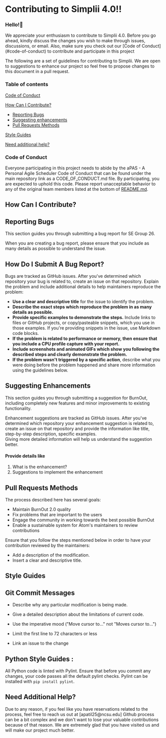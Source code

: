 # Contributing to Simplii 4.0!!
<h3>Hello!👋</h3>


<p>We appreciate your enthusiasm to contribute to Simplii 4.0. Before you go ahead, kindly discuss the changes you wish to make through issues, discussions, or email. Also, make sure you check out our [Code of Conduct](#code-of-conduct) to contribute and participate in this project</p>
The following are a set of guidelines for contributing to Simplii. We are open to suggestions to enhance our project so feel free to propose changes to this document in a pull request.


### Table of contents
[Code of Conduct](#code-of-conduct)

[How Can I Contribute?](#how-can-i-contribute)
 * [Reporting Bugs](#reporting-bugs)
 * [Suggesting enhancements](#suggesting-enhancements)
 * [Pull Requests Methods](#pull-requests-methods)

[Style Guides](#style-guides)

[Need additional help?](#need-additional-help)



### Code of Conduct
Everyone participating in this project needs to abide by the aPAS - A Personal Agile Scheduler Code of Conduct that can be found under the main repository link as a CODE_OF_CONDUCT.md file. By participating, you are expected to uphold this code. Please report unacceptable behavior to any of the original team members listed at the bottom of [README.md](README.md).

## How Can I Contribute?


  ## Reporting Bugs

  This section guides you through submitting a bug report for SE Group 26. 

  When you are creating a bug report, please ensure that you include as many details as possible to understand the issue.

  ## How Do I Submit A Bug Report?
   <p>Bugs are tracked as GitHub issues. After you've determined which repository your bug is related to, create an issue on that repository.
    Explain the problem and include additional details to help maintainers reproduce the problem:</p>
   <ul>
    <li><b>Use a clear and descriptive title</b> for the issue to identify the problem.</li>
    <li><b>Describe the exact steps which reproduce the problem in as many details as possible.</li></b>
    <li><b>Provide specific examples to demonstrate the steps.</b> Include links to files or GitHub projects, or copy/pasteable snippets, which you use in those     examples. If you're providing snippets in the issue, use Markdown code blocks.</li>
    <li><b>If the problem is related to performance or memory, then ensure that you include a CPU profile capture with your report.</b></li>
    <li><b>Include screenshots and animated GIFs which show you following the described steps and clearly demonstrate the problem.</li></b>
    <li><b>If the problem wasn't triggered by a specific action</b>, describe what you were doing before the problem happened and share more information using the guidelines below.</li>
    </ul>
  
  ## Suggesting Enhancements
  This section guides you through submitting a suggestion for BurnOut, including completely new features and minor improvements to existing functionality. 

  Enhancement suggestions are tracked as GitHub issues. 
  After you've determined which repository your enhancement suggestion is related to, create an issue on that repository and provide the information like title, step-by-step description, specific examples.\
  Giving more detailed information will help us understand the suggestion better. 
  
  #### Provide details like 
  1) What is the enhancement? 
  2) Suggestions to implement the enhancement

  ## Pull Requests Methods
  The process described here has several goals: 

  - Maintain BurnOut 2.0 quality 
  - Fix problems that are important to the users 
  - Engage the community in working towards the best possible BurnOut 
  - Enable a sustainable system for Atom's maintainers to review contributions

  Ensure that you follow the steps mentioned below in order to have your contribution reviewed by the maintainers:
  - Add a description of the modification.
  - Insert a clear and descriptive title.

### <h2>Style Guides</h2>
  ## Git Commit Messages

  - Describe why any particular modification is being made.

  - Give a detailed description about the limitations of current code.

  - Use the imperative mood ("Move cursor to..." not "Moves cursor to...")

  - Limit the first line to 72 characters or less

  - Link an issue to the change

  ## Python Style Guides :

  All Python code is linted with Pylint. Ensure that before you commit any changes, your code passes all the default pylint checks. Pylint can be installed with
  `pip install pylint`.


### <h2>Need Additional Help?</h2>
<p>Due to any reason, if you feel like you have reservations related to the process, feel free to reach us out at [apatil25@ncsu.edu] Github process can be a bit complex and we don't want to lose your valuable contributions because of that reason. We are extremely glad that you have visited us and will make our project much better.</p>
